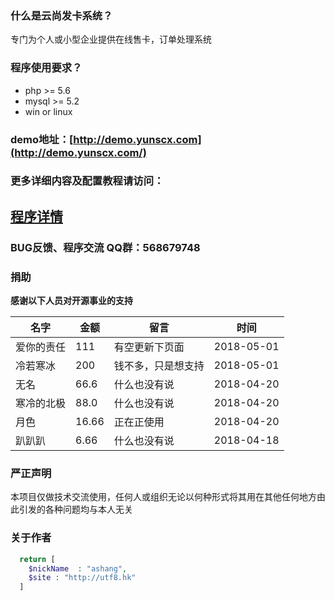 ### 什么是云尚发卡系统？
专门为个人或小型企业提供在线售卡，订单处理系统

### 程序使用要求？
* php >= 5.6
* mysql >= 5.2
* win or linux

### demo地址：[http://demo.yunscx.com](http://demo.yunscx.com/)

### 更多详细内容及配置教程请访问：
## [程序详情](http://www.yunscx.com/cms/a/ysfaka.html)

### BUG反馈、程序交流 QQ群：568679748

### 捐助
**感谢以下人员对开源事业的支持** 



名字 | 金额 | 留言 | 时间
---|---|---|---
爱你的责任 | 111 | 有空更新下页面 | 2018-05-01
冷若寒冰 | 200 | 钱不多，只是想支持 | 2018-05-01
无名 | 66.6 | 什么也没有说 | 2018-04-20
寒冷的北极 | 88.0 | 什么也没有说 | 2018-04-20
月色 | 16.66 | 正在正使用 | 2018-04-20
趴趴趴 | 6.66 | 什么也没有说 | 2018-04-18


### 严正声明
本项目仅做技术交流使用，任何人或组织无论以何种形式将其用在其他任何地方由此引发的各种问题均与本人无关


### 关于作者

```php
  return [
    $nickName  : "ashang",
    $site : "http://utf8.hk"
  ]
```
